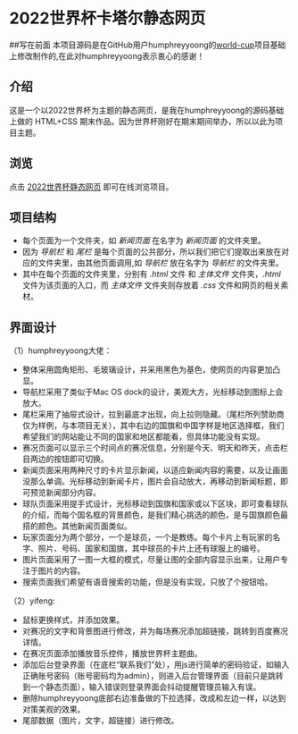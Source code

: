 # 2022世界杯卡塔尔静态网页

##写在前面
本项目源码是在GitHub用户humphreyyoong的[world-cup](https://github.com/humphreyyoong/world-cup)项目基础上修改制作的,在此对humphreyyoong表示衷心的感谢！

## 介绍
这是一个以2022世界杯为主题的静态网页，是我在humphreyyoong的源码基础上做的 HTML+CSS 期末作品。因为世界杯刚好在期末期间举办，所以以此为项目主题。

## 浏览
点击 [2022世界杯静态网页](https://caochuankuan.github.io/world-cup/%E8%B5%9B%E5%86%B5%E9%A1%B5%E9%9D%A2/%E8%B5%9B%E5%86%B5.html) 即可在线浏览项目。

## 项目结构
* 每个页面为一个文件夹，如 *新闻页面* 在名字为 *新闻页面* 的文件夹里。
* 因为 *导航栏* 和 *尾栏* 是每个页面的公共部分，所以我们把它们提取出来放在对应的文件夹里，由其他页面调用,如 *导航栏* 放在名字为 *导航栏* 的文件夹里。
* 其中在每个页面的文件夹里，分别有 *.html* 文件 和 *主体文件* 文件夹，*.html* 文件为该页面的入口，而 *主体文件* 文件夹则存放着 *.css* 文件和网页的相关素材。

## 界面设计
（1）humphreyyoong大佬：
- 整体采用圆角矩形、毛玻璃设计，并采用黑色为基色，使网页的内容更加凸显。
- 导航栏采用了类似于Mac OS dock的设计，美观大方，光标移动到图标上会放大。
- 尾栏采用了抽屉式设计，拉到最底才出现，向上拉则隐藏。（尾栏所列赞助商仅为样例，与本项目无关），其中右边的国旗和中国字样是地区选择框，我们希望我们的网站能让不同的国家和地区都能看，但具体功能没有实现。
- 赛况页面可以显示三个时间点的赛况信息，分别是今天、明天和昨天，点击栏目两边的按钮即可切换。
- 新闻页面采用两种尺寸的卡片显示新闻，以适应新闻内容的需要，以及让画面没那么单调。光标移动到新闻卡片，图片会自动放大，再移动到新闻标题，即可预览新闻部分内容。
- 球队页面采用提手式设计，光标移动到国旗和国家或以下区块，即可查看球队的介绍，而每个国名框的背景颜色，是我们精心挑选的颜色，是与国旗颜色最搭的颜色。其他新闻页面类似。
- 玩家页面分为两个部分，一个是球员，一个是教练。每个卡片上有玩家的名字、照片、号码、国家和国旗，其中球员的卡片上还有球服上的编号。
- 图片页面采用了一图一大框的模式，尽量让图的全部内容显示出来，让用户专注于图片的内容。
- 搜索页面我们希望有语音搜索的功能，但是没有实现，只放了个按钮哈。

（2）yifeng:
- 鼠标更换样式，并添加效果。
- 对赛况的文字和背景图进行修改，并为每场赛况添加超链接，跳转到百度赛况详情。
- 在赛况页面添加播放音乐控件，播放世界杯主题曲。
- 添加后台登录界面（在底栏“联系我们”处），用js进行简单的密码验证，如输入正确账号密码（账号密码均为admin），则进入后台管理界面（目前只是跳转到一个静态页面），输入错误则登录界面会抖动提醒管理员输入有误。
- 删除humphreyyoong底部右边准备做的下拉选择，改成和左边一样，以达到对策美观的效果。
- 尾部数据（图片，文字，超链接）进行修改。
